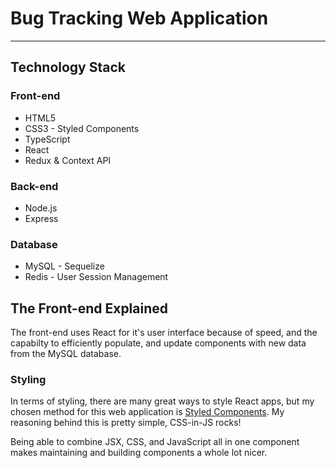 # Bug Tracking Web Application

---

## Technology Stack

### Front-end

- HTML5
- CSS3 - Styled Components
- TypeScript
- React
- Redux & Context API

### Back-end

- Node.js
- Express

### Database

- MySQL - Sequelize 
- Redis - User Session Management

## The Front-end Explained

The front-end uses React for it's user interface because of speed, and the capabilty to efficiently populate, and update components with new data from the MySQL database.

### Styling

In terms of styling, there are many great ways to style React apps, but my chosen method for this web application is [Styled Components](https://styled-components.com). My reasoning behind this is pretty simple, CSS-in-JS rocks!

Being able to combine JSX, CSS, and JavaScript all in one component makes maintaining and building components a whole lot nicer.
